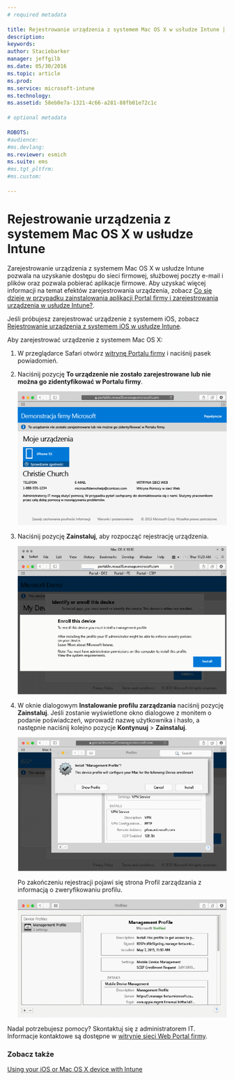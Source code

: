 ```yaml
---
# required metadata

title: Rejestrowanie urządzenia z systemem Mac OS X w usłudze Intune | Microsoft Intune
description:
keywords:
author: Staciebarker
manager: jeffgilb
ms.date: 05/30/2016
ms.topic: article
ms.prod:
ms.service: microsoft-intune
ms.technology:
ms.assetid: 58eb0e7a-1321-4c66-a281-88fb01e72c1c

# optional metadata

ROBOTS:
#audience:
#ms.devlang:
ms.reviewer: esmich
ms.suite: ems
#ms.tgt_pltfrm:
#ms.custom:

---
```



# Rejestrowanie urządzenia z systemem Mac OS X w usłudze Intune

Zarejestrowanie urządzenia z systemem Mac OS X w usłudze Intune pozwala na uzyskanie dostępu do sieci firmowej, służbowej poczty e-mail i plików oraz pozwala pobierać aplikacje firmowe. Aby uzyskać więcej informacji na temat efektów zarejestrowania urządzenia, zobacz [Co się dzieje w przypadku zainstalowania aplikacji Portal firmy i zarejestrowania urządzenia w usłudze Intune?](what-happens-if-you-install-the-company-portal-app-and-enroll-your-device-in-intune-ios.md).

Jeśli próbujesz zarejestrować urządzenie z systemem iOS, zobacz [Rejestrowanie urządzenia z systemem iOS w usłudze Intune](enroll-your-device-in-intune-ios.md).


Aby zarejestrować urządzenie z systemem Mac OS X:

1.  W przeglądarce Safari otwórz [witrynę Portalu firmy](https://portal.manage.microsoft.com) i naciśnij pasek powiadomień.

2.  Naciśnij pozycję **To urządzenie nie zostało zarejestrowane lub nie można go zidentyfikować w Portalu firmy**.

    ![device-not-enrolled](./media/1-macosx-enroll-tap-enroll.png) 

3.  Naciśnij pozycję **Zainstaluj**, aby rozpocząć rejestrację urządzenia.

    ![tap-install-to-enroll](./media/2-macosx-enroll--install-button.png) 

4.  W oknie dialogowym **Instalowanie profilu zarządzania** naciśnij pozycję **Zainstaluj**. Jeśli zostanie wyświetlone okno dialogowe z monitem o podanie poświadczeń, wprowadź nazwę użytkownika i hasło, a następnie naciśnij kolejno pozycje **Kontynuuj** &gt; **Zainstaluj**.

    ![install-management-profile](./media/3-macosx-enroll-tap-install.png) 

    Po zakończeniu rejestracji pojawi się strona Profil zarządzania z informacją o zweryfikowaniu profilu.

    ![management-profile-verified](./media/4-macosx-enroll-done.png) 

Nadal potrzebujesz pomocy? Skontaktuj się z administratorem IT. Informacje kontaktowe są dostępne w [witrynie sieci Web Portal firmy](http://portal.manage.microsoft.com).

### Zobacz także
[Using your iOS or Mac OS X device with Intune](using-your-ios-or-mac-os-x-device-with-intune.md)

<!--HONumber=Jun16_HO2-->


